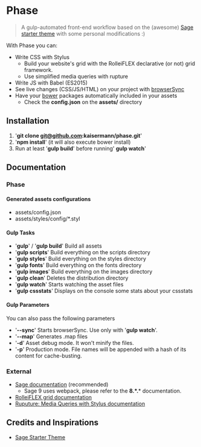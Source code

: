 # Phase

> A gulp-automated front-end workflow based on the (awesome) [Sage starter theme](https://github.com/roots/sage) with some personal modifications :)

With Phase you can:
* Write CSS with Stylus
	* Build your website's grid with the RolleiFLEX declarative (or not) grid framework.
	* Use simplified media queries with rupture
* Write JS with Babel (ES2015)
* See live changes (CSS/JS/HTML) on your project with [browserSync](https://www.browsersync.io/)
* Have your [bower](https://bower.io/) packages automatically included in your assets
	* Check the **config.json** on the **assets/** directory

## Installation

1. '**git clone git@github.com:kaisermann/phase.git**'
2. '**npm install**' (it will also execute bower install)
3. Run at least '**gulp build**' before running' **gulp watch**'

## Documentation

### Phase

#### Generated assets configurations
* assets/config.json
* assets/styles/config/*.styl

#### Gulp Tasks

* '**gulp**' / '**gulp build**' Build all assets
* '**gulp scripts**' Build everything on the scripts directory
* '**gulp styles**' Build everything on the styles directory
* '**gulp fonts**' Build everything on the fonts directory
* '**gulp images**' Build everything on the images directory
* '**gulp clean**' Deletes the distribution directory
* '**gulp watch**' Starts watching the asset files
* '**gulp cssstats**' Displays on the console some stats about your cssstats

#### Gulp Parameters

You can also pass the following parameters

* '**--sync**' Starts browserSync. Use only with '**gulp watch**'.
* '**--map**' Generates .map files
* '**-d**' Asset debug mode. It won't minify the files.
* '**-p**' Production mode. File names will be appended with a hash of its content for cache-busting.

### External
* [Sage documentation](https://github.com/roots/sage/) (recommended)
	* Sage 9 uses webpack, please refer to the **8.\*.*** documentation.
* [RolleiFLEX grid documentation](http://kaisermann.github.io/rolleiflex/)
* [Ruputure: Media Queries with Stylus documentation](http://jescalan.github.io/rupture/)

## Credits and Inspirations

* [Sage Starter Theme](https://github.com/roots/sage/)
